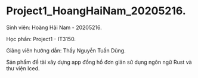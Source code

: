 # Project1_HoangHaiNam_20205216.

Sinh viên: Hoàng Hải Nam - 20205216.

Học phần: Project1 - IT3150.

Giảng viên hướng dẫn: Thầy Nguyễn Tuấn Dũng.

Sản phẩm đề tài xây dựng app đồng hồ đơn giản sử dụng ngôn ngữ Rust và thư viện Iced.
